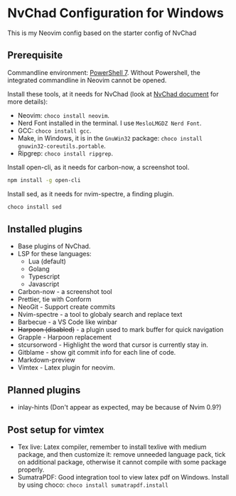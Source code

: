# NvChad Configuration for Windows

This is my Neovim config based on the starter config of NvChad

## Prerequisite

Commandline environment: [PowerShell 7](https://learn.microsoft.com/en-us/powershell/scripting/install/installing-powershell-on-windows). Without Powershell, the integrated commandline in Neovim cannot be opened.

Install these tools, at it needs for NvChad (look at [NvChad document](https://nvchad.com/docs/quickstart/install) for more details):

- Neovim: `choco install neovim`.
- Nerd Font installed in the terminal. I use `MesloLMGDZ Nerd Font`.
- GCC: `choco install gcc`.
- Make, in Windows, it is in the `GnuWin32` package: `choco install gnuwin32-coreutils.portable`.
- Ripgrep: `choco install ripgrep`.

Install open-cli, as it needs for carbon-now, a screenshot tool.

```bash
npm install -g open-cli
```

Install sed, as it needs for nvim-spectre, a finding plugin.

```bash
choco install sed
```

## Installed plugins

- Base plugins of NvChad.
- LSP for these languages:
  - Lua (default)
  - Golang
  - Typescript
  - Javascript
- Carbon-now - a screenshot tool
- Prettier, tie with Conform
- NeoGit - Support create commits
- Nvim-spectre - a tool to globaly search and replace text
- Barbecue - a VS Code like winbar
- ~~Harpoon (disabled)~~ - a plugin used to mark buffer for quick navigation
- Grapple - Harpoon replacement
- stcursorword - Highlight the word that cursor is currently stay in.
- Gitblame - show git commit info for each line of code.
- Markdown-preview
- Vimtex - Latex plugin for neovim.

## Planned plugins

- inlay-hints (Don't appear as expected, may be because of Nvim 0.9?)

## Post setup for vimtex

- Tex live: Latex compiler, remember to install texlive with medium package, and then customize it: remove unneeded language pack, tick on additional package, otherwise it cannot compile with some package properly.
- SumatraPDF: Good integration tool to view latex pdf on Windows. Install by using choco: `choco install sumatrapdf.install`
